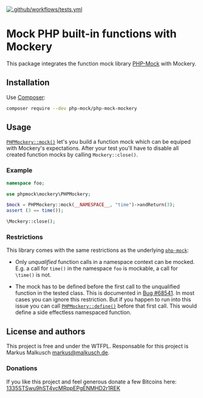 [![.github/workflows/tests.yml](https://github.com/php-mock/php-mock-mockery/actions/workflows/tests.yml/badge.svg)](https://github.com/php-mock/php-mock-mockery/actions/workflows/tests.yml)

# Mock PHP built-in functions with Mockery

This package integrates the function mock library
[PHP-Mock](https://github.com/php-mock/php-mock) with Mockery.

## Installation

Use [Composer](https://getcomposer.org/):

```sh
composer require --dev php-mock/php-mock-mockery
```

## Usage

[`PHPMockery::mock()`](http://php-mock.github.io/php-mock-mockery/api/class-phpmock.mockery.PHPMockery.html#_mock)
let's you build a function mock which can be equiped
with Mockery's expectations. After your test you'll have to disable all created
function mocks by calling `Mockery::close()`.

### Example

```php
namespace foo;

use phpmock\mockery\PHPMockery;

$mock = PHPMockery::mock(__NAMESPACE__, "time")->andReturn(3);
assert (3 == time());

\Mockery::close();
```

### Restrictions

This library comes with the same restrictions as the underlying
[`php-mock`](https://github.com/php-mock/php-mock#requirements-and-restrictions):

* Only *unqualified* function calls in a namespace context can be mocked.
  E.g. a call for `time()` in the namespace `foo` is mockable,
  a call for `\time()` is not.

* The mock has to be defined before the first call to the unqualified function
  in the tested class. This is documented in [Bug #68541](https://bugs.php.net/bug.php?id=68541).
  In most cases you can ignore this restriction. But if you happen to run into
  this issue you can call [`PHPMockery::define()`](http://php-mock.github.io/php-mock-mockery/api/class-phpmock.mockery.PHPMockery.html#_define)
  before that first call. This would define a side effectless namespaced function.

## License and authors

This project is free and under the WTFPL.
Responsable for this project is Markus Malkusch markus@malkusch.de.

### Donations

If you like this project and feel generous donate a few Bitcoins here:
[1335STSwu9hST4vcMRppEPgENMHD2r1REK](bitcoin:1335STSwu9hST4vcMRppEPgENMHD2r1REK)

